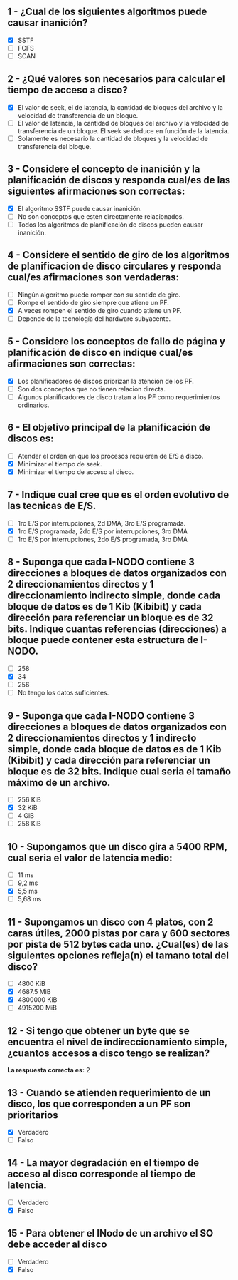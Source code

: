 ## 1 - ¿Cual de los siguientes algoritmos puede causar inanición?
- [x] SSTF
- [ ] FCFS
- [ ] SCAN

## 2 - ¿Qué valores son necesarios para calcular el tiempo de acceso a disco?
- [x] El valor de seek, el de latencia, la cantidad de bloques del archivo y la velocidad de transferencia de un bloque.
- [ ] El valor de latencia, la cantidad de bloques del archivo y la velocidad de transferencia de un bloque. El seek se deduce en función de la latencia.
- [ ] Solamente es necesario la cantidad de bloques y la velocidad de transferencia del bloque.

## 3 - Considere el concepto de inanición y la planificación de discos y responda cual/es de las siguientes afirmaciones son correctas:
- [x] El algoritmo SSTF puede causar inanición.
- [ ] No son conceptos que esten directamente relacionados.
- [ ] Todos los algoritmos de planificación de discos pueden causar inanición.

## 4 - Considere el sentido de giro de los algoritmos de planificacion de disco circulares y responda cual/es afirmaciones son verdaderas:
- [ ] Ningún algoritmo puede romper con su sentido de giro.
- [ ] Rompe el sentido de giro siempre que atiene un PF.
- [x] A veces rompen el sentido de giro cuando atiene un PF.
- [ ] Depende de la tecnología del hardware subyacente.

## 5 - Considere los conceptos de fallo de página y planificación de disco en indique cual/es afirmaciones son correctas:
- [x] Los planificadores de discos priorizan la atención de los PF.
- [ ] Son dos conceptos que no tienen relacion directa.
- [ ] Algunos planificadores de disco tratan a los PF como requerimientos ordinarios.

## 6 - El objetivo principal de la planificación de discos es:
- [ ] Atender el orden en que los procesos requieren de E/S a disco.
- [x] Minimizar el tiempo de seek.
- [x] Minimizar el tiempo de acceso al disco.

## 7 - Indique cual cree que es el orden evolutivo de las tecnicas de E/S.
- [ ] 1ro E/S por interrupciones, 2d DMA, 3ro E/S programada.
- [x] 1ro E/S programada, 2do E/S por interrupciones, 3ro DMA
- [ ] 1ro E/S por interrupciones, 2do E/S programada, 3ro DMA

## 8 - Suponga que cada I-NODO contiene 3 direcciones a bloques de datos organizados con 2 direccionamientos directos y 1 direccionamiento indirecto simple, donde cada bloque de datos es de 1 Kib (Kibibit) y cada dirección para referenciar un bloque es de 32 bits. Indique cuantas referencias (direcciones) a bloque puede contener esta estructura de I-NODO.
- [ ] 258
- [x] 34
- [ ] 256
- [ ] No tengo los datos suficientes.

## 9 - Suponga que cada I-NODO contiene 3 direcciones a bloques de datos organizados con 2 direccionamientos directos y 1 indirecto simple, donde cada bloque de datos es de 1 Kib (Kibibit) y cada dirección para referenciar un bloque es de 32 bits. Indique cual seria el tamaño máximo de un archivo.
- [ ] 256 KiB
- [x] 32 KiB
- [ ] 4 GiB
- [ ] 258 KiB

## 10 - Supongamos que un disco gira a 5400 RPM, cual seria el valor de latencia medio:
- [ ] 11 ms
- [ ] 9,2 ms
- [x] 5,5 ms
- [ ] 5,68 ms

## 11 - Supongamos un disco con 4 platos, con 2 caras útiles, 2000 pistas por cara y 600 sectores por pista de 512 bytes cada uno. ¿Cual(es) de las siguientes opciones refleja(n) el tamano total del disco?
- [ ] 4800 KiB
- [x] 4687.5 MiB
- [x] 4800000 KiB
- [ ] 4915200 MiB

## 12 - Si tengo que obtener un byte que se encuentra el nivel de indireccionamiento simple, ¿cuantos accesos a disco tengo se realizan?
**La respuesta correcta es:** 2

## 13 - Cuando se atienden requerimiento de un disco, los que corresponden a un PF son prioritarios
- [x] Verdadero 
- [ ] Falso

## 14 - La mayor degradación en el tiempo de acceso al disco corresponde al tiempo de latencia.
- [ ] Verdadero 
- [x] Falso

## 15 - Para obtener el INodo de un archivo el SO debe acceder al disco
- [ ] Verdadero 
- [x] Falso
